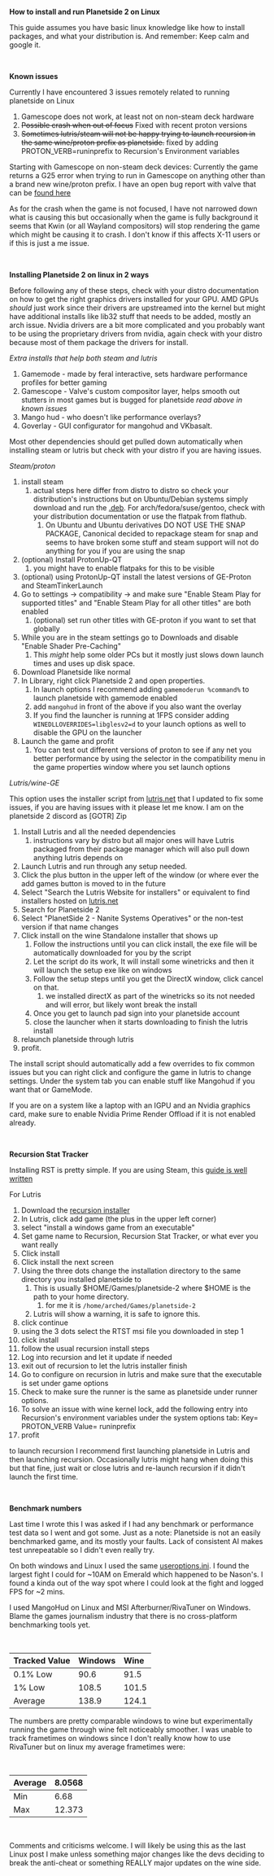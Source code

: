 **How to install and run Planetside 2 on Linux**

This guide assumes you have basic linux knowledge like how to install packages, and what your distribution is. And remember: Keep calm and google it.

&#x200B;

**Known issues**

Currently I have encountered 3 issues remotely related to running planetside on Linux

1. Gamescope does not work, at least not on non-steam deck hardware
2. ~~Possible crash when out of focus~~ Fixed with recent proton versions
3. ~~Sometimes lutris/steam will not be happy trying to launch recursion in the same wine/proton prefix as planetside.~~ fixed by adding PROTON_VERB=runinprefix to Recursion's Environment variables

Starting with Gamescope on non-steam deck devices: Currently the game returns a G25 error when trying to run in Gamescope on anything other than a brand new wine/proton prefix. I have an open bug report with valve that can be [found here](https://github.com/ValveSoftware/gamescope/issues/1131)

As for the crash when the game is not focused, I have not narrowed down what is causing this but occasionally when the game is fully background it seems that Kwin (or all Wayland compositors) will stop rendering the game which might be causing it to crash. I don't know if this affects X-11 users or if this is just a me issue.

&#x200B;

**Installing Planetside 2 on linux in 2 ways**

Before following any of these steps, check with your distro documentation on how to get the right graphics drivers installed for your GPU. AMD GPUs *should* just work since their drivers are upstreamed into the kernel but might have additional installs like lib32 stuff that needs to be added, mostly an arch issue. Nvidia drivers are a bit more complicated and you probably want to be using the proprietary drivers from nvidia, again check with your distro because most of them package the drivers for install.

*Extra installs that help both steam and lutris*

1. Gamemode - made by feral interactive, sets hardware performance profiles for better gaming
2. Gamescope - Valve's custom compositor layer, helps smooth out stutters in most games but is bugged for planetside *read above in known issues*
3. Mango hud - who doesn't like performance overlays?
4. Goverlay - GUI configurator for mangohud and VKbasalt.

Most other dependencies should get pulled down automatically when installing steam or lutris but check with your distro if you are having issues.

*Steam/proton*

1. install steam
   1. actual steps here differ from distro to distro so check your distribution's instructions but on Ubuntu/Debian systems simply download and run the [.deb](https://cdn.cloudflare.steamstatic.com/client/installer/steam.deb). For arch/fedora/suse/gentoo, check with your distribution documentation or use the flatpak from flathub.
      1. On Ubuntu and Ubuntu derivatives DO NOT USE THE SNAP PACKAGE, Canonical decided to repackage steam for snap and seems to have broken some stuff and steam support will not do anything for you if you are using the snap
2. (optional) Install ProtonUp-QT
   1. you might have to enable flatpaks for this to be visible
3. (optional) using ProtonUp-QT install the latest versions of GE-Proton and SteamTinkerLaunch
4. Go to settings -> compatibility -> and make sure "Enable Steam Play for supported titles" and "Enable Steam Play for all other titles" are both enabled
   1. (optional) set run other titles with GE-proton if you want to set that globally
5. While you are in the steam settings go to Downloads and disable "Enable Shader Pre-Caching"
   1. This *might* help some older PCs but it mostly just slows down launch times and uses up disk space.
6. Download Planetside like normal
7. In Library, right click Planetside 2 and open properties.
   1. In launch options I recommend adding `gamemoderun %command%` to launch planetside with gamemode enabled
   2. add `mangohud` in front of the above if you also want the overlay
   3. If you find the launcher is running at 1FPS consider adding `WINEDLLOVERRIDES=libglesv2=d` to your launch options as well to disable the GPU on the launcher
8. Launch the game and profit
   1. You can test out different versions of proton to see if any net you better performance by using the selector in the compatibility menu in the game properties window where you set launch options

*Lutris/wine-GE*

This option uses the installer script from [lutris.net](https://lutris.net) that I updated to fix some issues, if you are having issues with it please let me know. I am on the planetside 2 discord as \[GOTR\] Zip

1. Install Lutris and all the needed dependencies
   1. instructions vary by distro but all major ones will have Lutris packaged from their package manager which will also pull down anything lutris depends on
2. Launch Lutris and run through any setup needed.
3. Click the plus button in the upper left of the window (or where ever the add games button is moved to in the future
4. Select "Search the Lutris Website for installers" or equivalent to find installers hosted on [lutris.net](https://lutris.net)
5. Search for Planetside 2
6. Select "PlanetSide 2 - Nanite Systems Operatives" or the non-test version if that name changes
7. Click install on the wine Standalone installer that shows up
   1. Follow the instructions until you can click install, the exe file will be automatically downloaded for you by the script
   2. Let the script do its work, It will install some winetricks and then it will launch the setup exe like on windows
   3. Follow the setup steps until you get the DirectX window, click cancel on that.
      1. we installed directX as part of the winetricks so its not needed and will error, but likely wont break the install
   4. Once you get to launch pad sign into your planetside account
   5. close the launcher when it starts downloading to finish the lutris install
8. relaunch planetside through lutris
9. profit.

The install script should automatically add a few overrides to fix common issues but you can right click and configure the game in lutris to change settings. Under the system tab you can enable stuff like Mangohud if you want that or GameMode.

If you are on a system like a laptop with an IGPU and an Nvidia graphics card, make sure to enable Nvidia Prime Render Offload if it is not enabled already.

&#x200B;

**Recursion Stat Tracker**

Installing RST is pretty simple. If you are using Steam, this [guide is well written](https://www.reddit.com/r/Planetside/comments/11vao54/recursion_overlay_working_on_linux/)

For Lutris

1. Download the [recursion installer](https://recursiontracker.com/?p=get)
2. In Lutris, click add game (the plus in the upper left corner)
3. select "install a windows game from an executable"
4. Set game name to Recursion, Recursion Stat Tracker, or what ever you want really
5. Click install
6. Click install the next screen
7. Using the three dots change the installation directory to the same directory you installed planetside to
   1. This is usually $HOME/Games/planetside-2 where $HOME is the path to your home directory.
      1. for me it is `/home/arched/Games/planetside-2`
   2. Lutris will show a warning, it is safe to ignore this.
8. click continue
9. using the 3 dots select the RTST msi file you downloaded in step 1
10. click install
11. follow the usual recursion install steps
12. Log into recursion and let it update if needed
13. exit out of recursion to let the lutris installer finish
14. Go to configure on recursion in lutris and make sure that the executable is set under game options
15. Check to make sure the runner is the same as planetside under runner options.
16. To solve an issue with wine kernel lock, add the following entry into Recursion's environment variables under the system options tab: Key= PROTON_VERB Value= runinprefix
17. profit

to launch recursion I recommend first launching planetside in Lutris and then launching recursion. Occasionally lutris might hang when doing this but that fine, just wait or close lutris and re-launch recursion if it didn't launch the first time.

&#x200B;

**Benchmark numbers**

Last time I wrote this I was asked if I had any benchmark or performance test data so I went and got some. Just as a note: Planetside is not an easily benchmarked game, and its mostly your faults. Lack of consistent AI makes test unrepeatable so I didn't even really try.

On both windows and Linux I used the same [useroptions.ini](https://pastebin.com/Wh5L6SPH). I found the largest fight I could for \~10AM on Emerald which happened to be Nason's. I found a kinda out of the way spot where I could look at the fight and logged FPS for \~2 mins.

I used MangoHud on Linux and MSI Afterburner/RivaTuner on Windows. Blame the games journalism industry that there is no cross-platform benchmarking tools yet.

&#x200B;

|Tracked Value|Windows|Wine|
|:-|:-|:-|
|0.1% Low|90.6|91.5|
|1% Low|108.5|101.5|
|Average|138.9|124.1|

The numbers are pretty comparable windows to wine but experimentally running the game through wine felt noticeably smoother. I was unable to track frametimes on windows since I don't really know how to use RivaTuner but on linux my average frametimes were:

&#x200B;

|Average|8.0568|
|:-|:-|
|Min|6.68|
|Max|12.373|

&#x200B;

Comments and criticisms welcome. I will likely be using this as the last Linux post I make unless something major changes like the devs deciding to break the anti-cheat or something REALLY major updates on the wine side.
